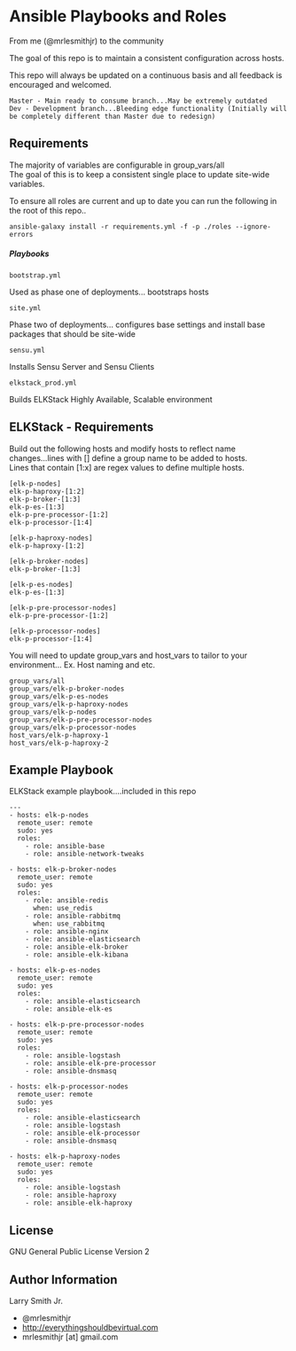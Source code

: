 Ansible Playbooks and Roles
===========================

From me (@mrlesmithjr) to the community  

The goal of this repo is to maintain a consistent configuration across hosts.  

This repo will always be updated on a continuous basis and all feedback is encouraged and welcomed.

````
Master - Main ready to consume branch...May be extremely outdated
Dev - Development branch...Bleeding edge functionality (Initially will be completely different than Master due to redesign)
````

Requirements
------------

The majority of variables are configurable in group_vars/all  
The goal of this is to keep a consistent single place to update site-wide variables.

To ensure all roles are current and up to date you can run the following in the root of this repo..  
````
ansible-galaxy install -r requirements.yml -f -p ./roles --ignore-errors
````

##### Playbooks
````
bootstrap.yml  
````
Used as phase one of deployments... bootstraps hosts
````
site.yml
````
Phase two of deployments... configures base settings and install base packages that should be site-wide
````
sensu.yml
````
Installs Sensu Server and Sensu Clients
````
elkstack_prod.yml
````
Builds ELKStack Highly Available, Scalable environment

ELKStack - Requirements
-----------------------

Build out the following hosts and modify hosts to reflect name changes...lines with [] define a group name to be added to hosts.  
Lines that contain [1:x] are regex values to define multiple hosts.
````
[elk-p-nodes]
elk-p-haproxy-[1:2]
elk-p-broker-[1:3]
elk-p-es-[1:3]
elk-p-pre-processor-[1:2]
elk-p-processor-[1:4]

[elk-p-haproxy-nodes]
elk-p-haproxy-[1:2]

[elk-p-broker-nodes]
elk-p-broker-[1:3]

[elk-p-es-nodes]
elk-p-es-[1:3]

[elk-p-pre-processor-nodes]
elk-p-pre-processor-[1:2]

[elk-p-processor-nodes]
elk-p-processor-[1:4]
````
You will need to update group_vars and host_vars to tailor to your environment... Ex. Host naming and etc.
````
group_vars/all
group_vars/elk-p-broker-nodes
group_vars/elk-p-es-nodes
group_vars/elk-p-haproxy-nodes
group_vars/elk-p-nodes
group_vars/elk-p-pre-processor-nodes
group_vars/elk-p-processor-nodes
host_vars/elk-p-haproxy-1
host_vars/elk-p-haproxy-2
````
Example Playbook
----------------
ELKStack example playbook....included in this repo
````
---
- hosts: elk-p-nodes
  remote_user: remote
  sudo: yes
  roles:
    - role: ansible-base
    - role: ansible-network-tweaks

- hosts: elk-p-broker-nodes
  remote_user: remote
  sudo: yes
  roles:
    - role: ansible-redis
      when: use_redis
    - role: ansible-rabbitmq
      when: use_rabbitmq
    - role: ansible-nginx
    - role: ansible-elasticsearch
    - role: ansible-elk-broker
    - role: ansible-elk-kibana

- hosts: elk-p-es-nodes
  remote_user: remote
  sudo: yes
  roles:
    - role: ansible-elasticsearch
    - role: ansible-elk-es

- hosts: elk-p-pre-processor-nodes
  remote_user: remote
  sudo: yes
  roles:
    - role: ansible-logstash
    - role: ansible-elk-pre-processor
    - role: ansible-dnsmasq

- hosts: elk-p-processor-nodes
  remote_user: remote
  sudo: yes
  roles:
    - role: ansible-elasticsearch
    - role: ansible-logstash
    - role: ansible-elk-processor
    - role: ansible-dnsmasq

- hosts: elk-p-haproxy-nodes
  remote_user: remote
  sudo: yes
  roles:
    - role: ansible-logstash
    - role: ansible-haproxy
    - role: ansible-elk-haproxy
````

License
-------
GNU General Public License Version 2

Author Information
------------------
Larry Smith Jr.
- @mrlesmithjr
- http://everythingshouldbevirtual.com
- mrlesmithjr [at] gmail.com
